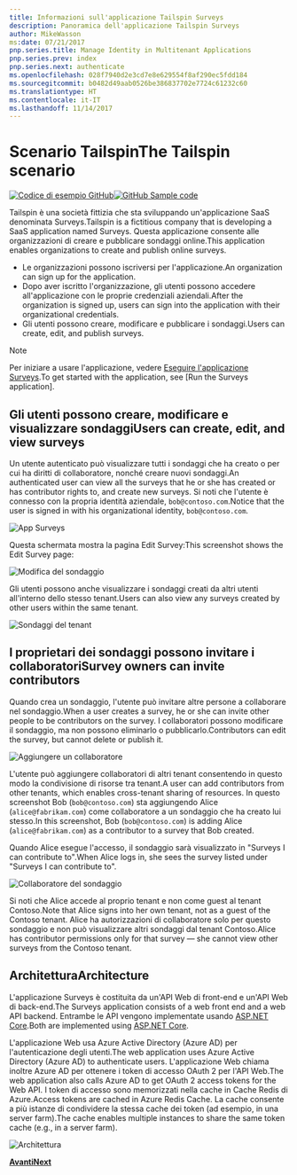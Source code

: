 ```yaml
---
title: Informazioni sull'applicazione Tailspin Surveys
description: Panoramica dell'applicazione Tailspin Surveys
author: MikeWasson
ms:date: 07/21/2017
pnp.series.title: Manage Identity in Multitenant Applications
pnp.series.prev: index
pnp.series.next: authenticate
ms.openlocfilehash: 028f7940d2e3cd7e8e629554f8af290ec5fdd184
ms.sourcegitcommit: b0482d49aab0526be386837702e7724c61232c60
ms.translationtype: HT
ms.contentlocale: it-IT
ms.lasthandoff: 11/14/2017
---
```

# <a name="the-tailspin-scenario"></a><span data-ttu-id="eee39-103">Scenario Tailspin</span><span class="sxs-lookup"><span data-stu-id="eee39-103">The Tailspin scenario</span></span>

<span data-ttu-id="eee39-104">[![Codice di esempio](../_images/github.png) GitHub][sample application]</span><span class="sxs-lookup"><span data-stu-id="eee39-104">[![GitHub](../_images/github.png) Sample code][sample application]</span></span>

<span data-ttu-id="eee39-105">Tailspin è una società fittizia che sta sviluppando un'applicazione SaaS denominata Surveys.</span><span class="sxs-lookup"><span data-stu-id="eee39-105">Tailspin is a fictitious company that is developing a SaaS application named Surveys.</span></span> <span data-ttu-id="eee39-106">Questa applicazione consente alle organizzazioni di creare e pubblicare sondaggi online.</span><span class="sxs-lookup"><span data-stu-id="eee39-106">This application enables organizations to create and publish online surveys.</span></span>

* <span data-ttu-id="eee39-107">Le organizzazioni possono iscriversi per l'applicazione.</span><span class="sxs-lookup"><span data-stu-id="eee39-107">An organization can sign up for the application.</span></span>
* <span data-ttu-id="eee39-108">Dopo aver iscritto l'organizzazione, gli utenti possono accedere all'applicazione con le proprie credenziali aziendali.</span><span class="sxs-lookup"><span data-stu-id="eee39-108">After the organization is signed up, users can sign into the application with their organizational credentials.</span></span>
* <span data-ttu-id="eee39-109">Gli utenti possono creare, modificare e pubblicare i  sondaggi.</span><span class="sxs-lookup"><span data-stu-id="eee39-109">Users can create, edit, and publish surveys.</span></span>

> [!NOTE]
> <span data-ttu-id="eee39-110">Per iniziare a usare l'applicazione, vedere [Eseguire l'applicazione Surveys].</span><span class="sxs-lookup"><span data-stu-id="eee39-110">To get started with the application, see [Run the Surveys application].</span></span>
> 
> 

## <a name="users-can-create-edit-and-view-surveys"></a><span data-ttu-id="eee39-111">Gli utenti possono creare, modificare e visualizzare sondaggi</span><span class="sxs-lookup"><span data-stu-id="eee39-111">Users can create, edit, and view surveys</span></span>
<span data-ttu-id="eee39-112">Un utente autenticato può visualizzare tutti i sondaggi che ha creato o per cui ha diritti di collaboratore, nonché creare nuovi sondaggi.</span><span class="sxs-lookup"><span data-stu-id="eee39-112">An authenticated user can view all the surveys that he or she has created or has contributor rights to, and create new surveys.</span></span> <span data-ttu-id="eee39-113">Si noti che l'utente è connesso con la propria identità aziendale, `bob@contoso.com`.</span><span class="sxs-lookup"><span data-stu-id="eee39-113">Notice that the user is signed in with his organizational identity, `bob@contoso.com`.</span></span>

![App Surveys](./images/surveys-screenshot.png)

<span data-ttu-id="eee39-115">Questa schermata mostra la pagina Edit Survey:</span><span class="sxs-lookup"><span data-stu-id="eee39-115">This screenshot shows the Edit Survey page:</span></span>

![Modifica del sondaggio](./images/edit-survey.png)

<span data-ttu-id="eee39-117">Gli utenti possono anche visualizzare i sondaggi creati da altri utenti all'interno dello stesso tenant.</span><span class="sxs-lookup"><span data-stu-id="eee39-117">Users can also view any surveys created by other users within the same tenant.</span></span>

![Sondaggi del tenant](./images/tenant-surveys.png)

## <a name="survey-owners-can-invite-contributors"></a><span data-ttu-id="eee39-119">I proprietari dei sondaggi possono invitare i collaboratori</span><span class="sxs-lookup"><span data-stu-id="eee39-119">Survey owners can invite contributors</span></span>
<span data-ttu-id="eee39-120">Quando crea un sondaggio, l'utente può invitare altre persone a collaborare nel sondaggio.</span><span class="sxs-lookup"><span data-stu-id="eee39-120">When a user creates a survey, he or she can invite other people to be contributors on the survey.</span></span> <span data-ttu-id="eee39-121">I collaboratori possono modificare il sondaggio, ma non possono eliminarlo o pubblicarlo.</span><span class="sxs-lookup"><span data-stu-id="eee39-121">Contributors can edit the survey, but cannot delete or publish it.</span></span>  

![Aggiungere un collaboratore](./images/add-contributor.png)

<span data-ttu-id="eee39-123">L'utente può aggiungere collaboratori di altri tenant consentendo in questo modo la condivisione di risorse tra tenant.</span><span class="sxs-lookup"><span data-stu-id="eee39-123">A user can add contributors from other tenants, which enables cross-tenant sharing of resources.</span></span> <span data-ttu-id="eee39-124">In questo screenshot Bob (`bob@contoso.com`) sta aggiungendo Alice (`alice@fabrikam.com`) come collaboratore a un sondaggio che ha creato lui stesso.</span><span class="sxs-lookup"><span data-stu-id="eee39-124">In this screenshot, Bob (`bob@contoso.com`) is adding Alice (`alice@fabrikam.com`) as a contributor to a survey that Bob created.</span></span>

<span data-ttu-id="eee39-125">Quando Alice esegue l'accesso, il sondaggio sarà visualizzato in "Surveys I can contribute to".</span><span class="sxs-lookup"><span data-stu-id="eee39-125">When Alice logs in, she sees the survey listed under "Surveys I can contribute to".</span></span>

![Collaboratore del sondaggio](./images/contributor.png)

<span data-ttu-id="eee39-127">Si noti che Alice accede al proprio tenant e non come guest al tenant Contoso.</span><span class="sxs-lookup"><span data-stu-id="eee39-127">Note that Alice signs into her own tenant, not as a guest of the Contoso tenant.</span></span> <span data-ttu-id="eee39-128">Alice ha autorizzazioni di collaboratore solo per questo sondaggio e non può visualizzare altri sondaggi dal tenant Contoso.</span><span class="sxs-lookup"><span data-stu-id="eee39-128">Alice has contributor permissions only for that survey &mdash; she cannot view other surveys from the Contoso tenant.</span></span>

## <a name="architecture"></a><span data-ttu-id="eee39-129">Architettura</span><span class="sxs-lookup"><span data-stu-id="eee39-129">Architecture</span></span>
<span data-ttu-id="eee39-130">L'applicazione Surveys è costituita da un'API Web di front-end e un'API Web di back-end.</span><span class="sxs-lookup"><span data-stu-id="eee39-130">The Surveys application consists of a web front end and a web API backend.</span></span> <span data-ttu-id="eee39-131">Entrambe le API vengono implementate usando [ASP.NET Core].</span><span class="sxs-lookup"><span data-stu-id="eee39-131">Both are implemented using [ASP.NET Core].</span></span>

<span data-ttu-id="eee39-132">L'applicazione Web usa Azure Active Directory (Azure AD) per l'autenticazione degli utenti.</span><span class="sxs-lookup"><span data-stu-id="eee39-132">The web application uses Azure Active Directory (Azure AD) to authenticate users.</span></span> <span data-ttu-id="eee39-133">L'applicazione Web chiama inoltre Azure AD per ottenere i token di accesso OAuth 2 per l'API Web.</span><span class="sxs-lookup"><span data-stu-id="eee39-133">The web application also calls Azure AD to get OAuth 2 access tokens for the Web API.</span></span> <span data-ttu-id="eee39-134">I token di accesso sono memorizzati nella cache in Cache Redis di Azure.</span><span class="sxs-lookup"><span data-stu-id="eee39-134">Access tokens are cached in Azure Redis Cache.</span></span> <span data-ttu-id="eee39-135">La cache consente a più istanze di condividere la stessa cache dei token (ad esempio, in una server farm).</span><span class="sxs-lookup"><span data-stu-id="eee39-135">The cache enables multiple instances to share the same token cache (e.g., in a server farm).</span></span>

![Architettura](./images/architecture.png)

<span data-ttu-id="eee39-137">[**Avanti**][authentication]</span><span class="sxs-lookup"><span data-stu-id="eee39-137">[**Next**][authentication]</span></span>

<!-- Links -->

[authentication]: authenticate.md

[Eseguire l'applicazione Surveys]: ./run-the-app.md
[ASP.NET Core]: /aspnet/core
[sample application]: https://github.com/mspnp/multitenant-saas-guidance
